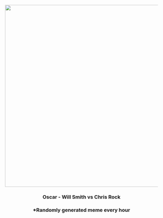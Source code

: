 <p align="center">
        <img src="https://i.redd.it/53ui4o3hm1q81.jpg" width="600" height="600">
        </p>
        <h3 align="center">Oscar - Will Smith vs Chris Rock</h3>
        <h3 align="center">*Randomly generated meme every hour</h3>
    